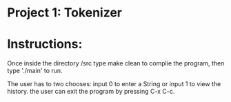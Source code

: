 Project 1: Tokenizer
====================
# Instructions:
Once inside the directory /src type make clean to complie the program, then
type './main' to run.

The user has to two chooses: input 0 to enter a String or input 1 to view the
history. the user can exit the program by pressing C-x C-c.
